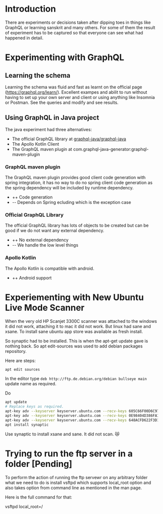 # Introduction

There are experiments or decisions taken after dipping toes in things like GraphQL or learning sanskrit and many others.
For some of them the result of experiment has to be captured so that everyone can see what had happened in detail.

# Experimenting with GraphQL
## Learning the schema
Learning the schema was fluid and fast as learnt on the official page (https://graphql.org/learn/).
Excellent exampes and abilit to run without having to set up your own server and client or using anything like Insomnia or Postman.
See the queries and modify and see results.

## Using GraphQL in Java project
The java experiment had three alternatives:

- The official GraphQL library at [graphql-java/graphql-java](https://github.com/graphql-java/graphql-java)
- The Apollo Kotlin Client
- The GraphQL maven plugin at com.graphql-java-generator:graphql-maven-plugin

### GraphQL maven plugin
The GraphQL maven plugin provides good client code generation with spring integration,
it has no way to do no spring client code generation as the spring dependency will be included by runtime dependency.

- ++ Code generation
- -- Depends on Spring ecluding which is the exception case

### Official GraphQL Library
The official GraphQL library has lots of objects to be created but can be good if we do not want any external dependency.

- ++ No external dependency
- -- We handle the low level things

### Apollo Kotlin
The Apollo Kotlin is compatible with android.

- ++ Android support

# Experiementing with New Ubuntu Live Mode Scanner

When the very old HP Scanjet 3300C scanner was attached to the windows 
it did not work, attaching it to mac it did not work. 
But linux had sane and xsane. 
To install sane ubuntu app store was available as fresh install.

So synaptic had to be installed. This is when the apt-get update gave is nothing back.
So apt edit-sources was used to add debian packages repository.

Here are steps:
```sh
apt edit sources
```

In the editor type `deb http://ftp.de.debian.org/debian bullseye main` update name as required.

Do
```sh
apt update
# Replace keys as required.
apt-key adv --keyserver keyserver.ubuntu.com --recv-keys 605C66F00D6C9793
apt-key adv --keyserver keyserver.ubuntu.com --recv-keys 0E98404D386FA1D9
apt-key adv --keyserver keyserver.ubuntu.com --recv-keys 648ACFD622F3D138
apt install synaptic
```

Use synaptic to install xsane and sane. It did not scan. 😿

# Trying to run the ftp server in a folder [Pending]

To perform the action of running the ftp servewr on any arbitrary folder 
what we need to do is install vsftpd which supports local_root option
 and also takes option from command line as mentioned in the man page.

Here is the full command for that:

vsftpd local_root=/






